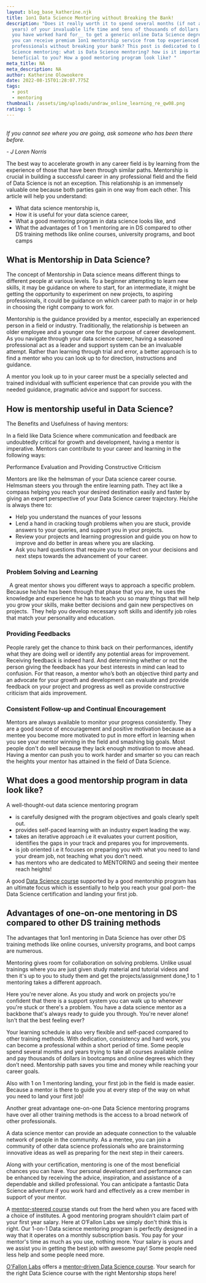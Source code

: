 ```yaml
---
layout: blog_base_katherine.njk
title: 1on1 Data Science Mentoring without Breaking the Bank!
description: "Does it really worth it to spend several months (if not a few
  years) of your invaluable life time and tens of thousands of dollars __that
  you have worked hard for__ to get a generic online Data Science degree while
  you can receive premium 1on1 mentorship service from top experienced
  professionals without breaking your bank? This post is dedicated to Data
  Science mentoring: what is Data Science mentoring? how is it important and
  beneficial to you? How a good mentoring program look like? "
meta_title: NA
meta_description: NA
author: Katherine Olowookere
date: 2022-08-15T01:28:07.775Z
tags:
  - post
  - mentoring
thumbnail: /assets/img/uploads/undraw_online_learning_re_qw08.png
rating: 5
---
```

\
*If you cannot see where you are going, ask someone who has been there before.* 

*\- J Loren Norris*  

The best way to accelerate growth in any career field is by learning from the experience of those that have been through similar paths. Mentorship is crucial in building a successful career in any professional field and the field of Data Science is not an exception. This relationship is an immensely valuable one because both parties gain in one way from each other. This article will help you understand: 

* What data science mentorship is,
* How it is useful for your data science career,
* What a good mentoring program in data science looks like, and  
* What the advantages of 1 on 1 mentoring are in DS compared to other DS training methods like online courses, university programs, and boot camps

<!--StartFragment-->

<h2> What is Mentorship in Data Science? </h2>

The concept of Mentorship in Data science means different things to different people at various levels. To a beginner attempting to learn new skills, it may be guidance on where to start, for an intermediate, it might be getting the opportunity to experiment on new projects, to aspiring professionals, it could be guidance on which career path to major in or help in choosing the right company to work for. 

Mentorship is the guidance provided by a mentor, especially an experienced person in a field or industry. Traditionally, the relationship is between an older employee and a younger one for the purpose of career development. As you navigate through your data science career, having a seasoned professional act as a leader and support system can be an invaluable attempt. Rather than learning through trial and error, a better approach is to find a mentor who you can look up to for direction, instructions and guidance. 

A mentor you look up to in your career must be a specially selected and trained individual with sufficient experience that can provide you with the needed guidance, pragmatic advice and support for success.

<!--StartFragment-->

<h2> How is mentorship useful in Data Science? </h2> 

The Benefits and Usefulness of having mentors: 

In a field like Data Science where communication and feedback are undoubtedly critical for growth and development, having a mentor is imperative. Mentors can contribute to your career and learning in the following ways: 

Performance Evaluation and Providing Constructive Criticism

Mentors are like the helmsman of your Data science career course. Helmsman steers you through the entire learning path. They act like a compass helping you reach your desired destination easily and faster by giving an expert perspective of your Data Science career trajectory. He/she is always there to:

* Help you understand the nuances of your lessons
* Lend a hand in cracking tough problems when you are stuck, provide answers to your queries, and support you in your projects. 
* Review your projects and learning progression and guide you on how to improve and do better in areas where you are slacking. 
* Ask you hard questions that require you to reflect on your decisions and next steps towards the advancement of your career.

<h3> Problem Solving and Learning </h3> 
A great mentor shows you different ways to approach a specific problem. Because he/she has been through that phase that you are, he uses the knowledge and experience he has to teach you so many things that will help you grow your skills, make better decisions and gain new perspectives on projects.  They help you develop necessary soft skills and identify job roles that match your personality and education. 

<h3> Providing Feedbacks </h3> 

People rarely get the chance to think back on their performances, identify what they are doing well or identify any potential areas for improvement. Receiving feedback is indeed hard. And determining whether or not the person giving the feedback has your best interests in mind can lead to confusion. For that reason, a mentor who’s both an objective third party and an advocate for your growth and development can evaluate and provide feedback on your project and progress as well as provide constructive criticism that aids improvement. 

<h3> Consistent Follow-up and Continual Encouragement </h3>

Mentors are always available to monitor your progress consistently. They are a good source of encouragement and positive motivation because as a mentee you become more motivated to put in more effort in learning when you see your mentor winning in the field and smashing big goals. Most people don't do well because they lack enough motivation to move ahead. Having a mentor can push you to work harder and smarter so you can reach the heights your mentor has attained in the field of Data Science.  

<h2> What does a good mentorship program in data look like? </h2> 

A well-thought-out data science mentoring program

* is carefully designed with the program objectives and goals clearly spelt out. 
* provides self-paced learning with an industry expert leading the way. 
* takes an iterative approach i.e it evaluates your current position, identifies the gaps in your track and prepares you for improvements. 
* is job oriented i.e it focuses on preparing you with what you need to land your dream job, not teaching what you don't need. 
* has mentors who are dedicated to MENTORING and seeing their mentee reach heights!

A good [Data Science course](https://saeedmirshekari.com/coaching-plan/) supported by a good mentorship program has an ultimate focus which is essentially to help you reach your goal port– the Data Science certification and landing your first job.

<h2> Advantages of one-on-one mentoring in DS compared to other DS training methods </h2> 

The advantages that 1on1 mentoring in Data Science has over other DS training methods like online courses, university programs, and boot camps are numerous. 

Mentoring gives room for collaboration on solving problems. Unlike usual trainings where you are just given study material and tutorial videos and then it's up to you to study them and get the projects/assignment done,1 to 1 mentoring takes a different approach. 

Here you're never alone. As you study and work on projects you're confident that there is a support system you can walk up to whenever you're stuck or there's a problem. You have a data science mentor as a backbone that's always ready to guide you through. You're never alone! Isn't that the best feeling ever? 

Your learning schedule is also very flexible and self-paced compared to other training methods. With dedication, consistency and hard work, you can become a professional within a short period of time. Some people spend several months and years trying to take all courses available online and pay thousands of dollars in bootcamps and online degrees which they don’t need. Mentorship path saves you time and money while reaching your career goals. 

Also with 1 on 1 mentoring landing, your first job in the field is made easier. Because a mentor is there to guide you at every step of the way on what you need to land your first job! 

Another great advantage one-on-one Data Science mentoring programs have over all other training methods is the access to a broad network of other professionals.  

A data science mentor can provide an adequate connection to the valuable network of people in the community. As a mentee, you can join a community of other data science professionals who are brainstorming innovative ideas as well as preparing for the next step in their careers. 

Along with your certification, mentoring is one of the most beneficial chances you can have. Your personal development and performance can be enhanced by receiving the advice, inspiration, and assistance of a dependable and skilled professional. You can anticipate a fantastic Data Science adventure if you work hard and effectively as a crew member in support of your mentor.

A [mentor-steered course](https://saeedmirshekari.com/coaching-plan/) stands out from the herd when you are faced with a choice of institutes. A good mentoring program shouldn’t claim part of your first year salary. Here at O’Fallon Labs we simply don't think this is right. Our 1-on-1 Data science mentoring program is perfectly designed in a way that it operates on a monthly subscription basis. You pay for your mentor's time as much as you use, nothing more. Your salary is yours and we assist you in getting the best job with awesome pay! Some people need less help and some people need more.

[O'Fallon Labs](https://www.linkedin.com/company/ofallonlabs) offers a [mentor-driven Data Science course](https://saeedmirshekari.com/ecourse-bdsf/). Your search for the right Data Science course with the right Mentorship stops here!

<!--EndFragment-->
